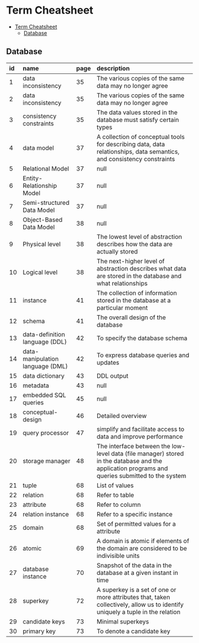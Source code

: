 # Term Cheatsheet

- [Term Cheatsheet](#term-cheatsheet)
  - [Database](#database)

## Database

| id | name | page | description |
| :--- | :--- | :--- | :--- |
| 1 | data inconsistency | 35 | The various copies of the same data may no longer agree |
| 2 | data inconsistency | 35 | The various copies of the same data may no longer agree |
| 3 | consistency constraints | 35 | The data values stored in the database must satisfy certain types |
| 4 | data model | 37 | A collection of conceptual tools for describing data, data relationships, data semantics, and consistency constraints |
| 5 | Relational Model | 37 | null |
| 6 | Entity-Relationship Model | 37 | null |
| 7 | Semi-structured Data Model | 37 | null |
| 8 | Object-Based Data Model | 38 | null |
| 9 | Physical level | 38 | The lowest level of abstraction describes how the data are actually stored |
| 10 | Logical level | 38 | The next-higher level of abstraction describes what data are stored in the database and what relationships |
| 11 | instance | 41 | The collection of information stored in the database at a particular moment |
| 12 | schema | 41 | The overall design of the database |
| 13 | data-definition language \(DDL\) | 42 | To specify the database schema |
| 14 | data-manipulation language \(DML\) | 42 | To express database queries and updates |
| 15 | data dictionary | 43 | DDL output |
| 16 | metadata | 43 | null |
| 17 | embedded SQL queries | 45 | null |
| 18 | conceptual-design | 46 | Detailed overview |
| 19 | query processor | 47 | simplify and facilitate access to data and improve performance |
| 20 | storage manager | 48 | The interface between the low-level data \(file manager\) stored in the database and the application programs and queries submitted to the system |
| 21 | tuple | 68 | List of values |
| 22 | relation | 68 | Refer to table |
| 23 | attribute | 68 | Refer to column |
| 24 | relation instance | 68 | Refer to a specific instance |
| 25 | domain | 68 | Set of permitted values for a attribute |
| 26 | atomic | 69 | A domain is atomic if elements of the domain are considered to be indivisible units |
| 27 | database instance | 70 | Snapshot of the data in the database at a given instant in time |
| 28 | superkey | 72 | A superkey is a set of one or more attributes that, taken collectively, allow us to identify uniquely a tuple in the relation |
| 29 | candidate keys | 73 | Minimal superkeys |
| 30 | primary key | 73 | To denote a candidate key |
